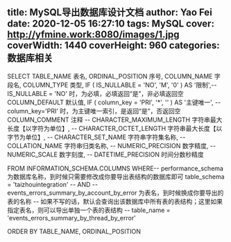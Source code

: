 title: MySQL导出数据库设计文档
author: Yao Fei
date: 2020-12-05 16:27:10
tags: MySQL
cover: http://yfmine.work:8080/images/1.jpg
coverWidth: 1440
coverHeight: 960
categories: 数据库相关
---


SELECT
    TABLE_NAME 表名,
    ORDINAL_POSITION 序号,
    COLUMN_NAME 字段名,
    COLUMN_TYPE 类型,
IF
    ( IS_NULLABLE = 'NO', 'M', '0' ) AS '限制',--  IS_NULLABLE = 'NO' 时，为必填，必填返回“是”，非必填返回空
    COLUMN_DEFAULT 默认值,
IF
    ( column_key = 'PRI', '*', '' ) AS '主键唯一', -- column_key='PRI' 时，为主键唯一索引，是返回“是”，否返回空
    COLUMN_COMMENT 注释
-- CHARACTER_MAXIMUM_LENGTH 字符串最大长度【以字符为单位】,
-- CHARACTER_OCTET_LENGTH 字符串最大长度【以字节为单位】,
-- CHARACTER_SET_NAME 字符串字符集名称,
-- COLLATION_NAME 字符串归类名称,
-- NUMERIC_PRECISION 数字精度,
-- NUMERIC_SCALE 数字刻度,
-- DATETIME_PRECISION 时间分数秒精度
    
FROM
    INFORMATION_SCHEMA.COLUMNS
    WHERE-- performance_schema 为数据库名称，到时候只需要修改成你要导出表结构的数据库即可
    table_schema = 'taizhouintegration' -- AND
-- events_errors_summary_by_account_by_error 为表名，到时候换成你要导出的表的名称
-- 如果不写的话，默认会查询出该数据库中所有表的表结构；这里如果指定表名，则可以导出单独一个表的表结构
-- table_name = 'events_errors_summary_by_thread_by_error'
    
ORDER BY
    TABLE_NAME,
    ORDINAL_POSITION
